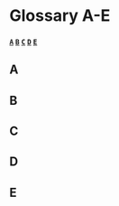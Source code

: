 # Glossary A-E

#### [`A`](glossary-a-e.md#a)    [`B`](glossary-a-e.md#a-b-c-d-e)    [`C`](glossary-a-e.md#a-b-c-d-e)   [`D`](glossary-a-e.md#d)   [`E`](glossary-a-e.md#e) 

## A

## B

## C

## D

## E



